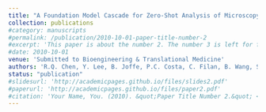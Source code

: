 ```yaml
---
title: "A Foundation Model Cascade for Zero-Shot Analysis of Microscopy Images in Cell Therapy Manufacturing"
collection: publications
#category: manuscripts
#permalink: /publication/2010-10-01-paper-title-number-2
#excerpt: 'This paper is about the number 2. The number 3 is left for future work.'
#date: 2010-10-01
venue: 'Submitted to Bioengineering & Translational Medicine'
authors: 'R.Q. Chen, Y. Lee, B. Joffe, P.C. Costa, C. Filan, B. Wang, S. Balakirsky, F. Robles, K. Roy, J. Li, '
status: "publication"
#slidesurl: 'http://academicpages.github.io/files/slides2.pdf'
#paperurl: 'http://academicpages.github.io/files/paper2.pdf'
#citation: 'Your Name, You. (2010). &quot;Paper Title Number 2.&quot; <i>Journal 1</i>. 1(2).'
---
```

